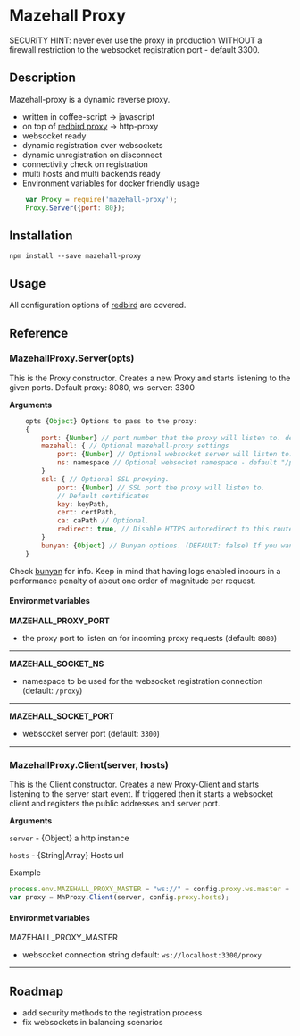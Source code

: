 # Mazehall Proxy

SECURITY HINT: never ever use the proxy in production WITHOUT a firewall restriction to the websocket registration port - default 3300.

## Description

Mazehall-proxy is a dynamic reverse proxy.

* written in coffee-script -> javascript
* on top of [redbird proxy][redbird] -> http-proxy
* websocket ready
* dynamic registration over websockets
* dynamic unregistration on disconnect
* connectivity check on registration
* multi hosts and multi backends ready
* Environment variables for docker friendly usage


```javascript
    var Proxy = require('mazehall-proxy');
    Proxy.Server({port: 80});
```

## Installation

    npm install --save mazehall-proxy



## Usage

All configuration options of [redbird][redbird] are covered.

## Reference

### MazehallProxy.Server(opts)

This is the Proxy constructor. Creates a new Proxy and starts listening to
the given ports.
Default proxy: 8080, ws-server: 3300

__Arguments__

```javascript
    opts {Object} Options to pass to the proxy:
    {
    	port: {Number} // port number that the proxy will listen to. default 8080
    	mazehall: { // Optional mazehall-proxy settings
    	    port: {Number} // Optional websocket server will listen to. default 3300
    	    ns: namespace // Optional websocket namespace - default "/proxy"
    	}
    	ssl: { // Optional SSL proxying.
    		port: {Number} // SSL port the proxy will listen to.
    		// Default certificates
    		key: keyPath,  
    		cert: certPath,
    		ca: caPath // Optional.
            redirect: true, // Disable HTTPS autoredirect to this route.
    	}
        bunyan: {Object} // Bunyan options. (DEFAULT: false) If you want to enable bunyan, just set this option.
	}
```

Check [bunyan](https://github.com/trentm/node-bunyan) for info.
Keep in mind that having logs enabled incours in a performance penalty of about one order of magnitude per request.

#### Environmet variables


__MAZEHALL_PROXY_PORT__
- the proxy port to listen on for incoming proxy requests (default: `8080`)

---------------------------------------
__MAZEHALL_SOCKET_NS__
- namespace to be used for the websocket registration connection (default: `/proxy`)

---------------------------------------
__MAZEHALL_SOCKET_PORT__
- websocket server port (default: `3300`)

---------------------------------------


### MazehallProxy.Client(server, hosts)

This is the Client constructor. Creates a new Proxy-Client and starts listening to
the server start event. If triggered then it starts a websocket client and registers
the public addresses and server port.

__Arguments__

`server` - {Object} a http instance

`hosts` - {String|Array} Hosts url

Example

```javascript
process.env.MAZEHALL_PROXY_MASTER = "ws://" + config.proxy.ws.master + ":" + config.proxy.ws.port + "/proxy"
var proxy = MhProxy.Client(server, config.proxy.hosts);
```

#### Environmet variables

MAZEHALL_PROXY_MASTER
- websocket connection string
  default: `ws://localhost:3300/proxy`

---------------------------------------


## Roadmap

* add security methods to the registration process
* fix websockets in balancing scenarios

[redbird]: https://github.com/OptimalBits/redbird

